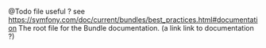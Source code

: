 @Todo file useful ? see https://symfony.com/doc/current/bundles/best_practices.html#documentation
The root file for the Bundle documentation. (a link link to documentation ?)
